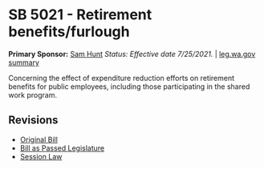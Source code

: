 # SB 5021 - Retirement benefits/furlough
**Primary Sponsor:** [Sam Hunt](/person/leg/sam.hunt.md)
*Status: Effective date 7/25/2021.* | [leg.wa.gov summary](https://app.leg.wa.gov/billsummary?BillNumber=5021&Year=2021)

Concerning the effect of expenditure reduction efforts on retirement benefits for public employees, including those participating in the shared work program.

## Revisions
* [Original Bill](1/)
* [Bill as Passed Legislature](1/)
* [Session Law](1/)